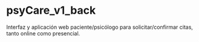 # psyCare_v1_back
Interfaz y aplicación web paciente/psicólogo para solicitar/confirmar citas, tanto online como presencial.

